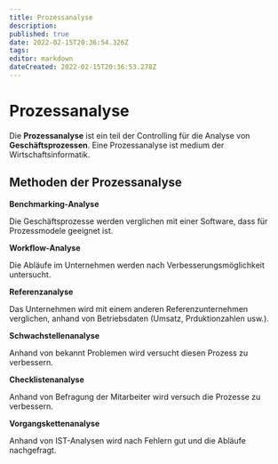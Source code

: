 ```yaml
---
title: Prozessanalyse
description: 
published: true
date: 2022-02-15T20:36:54.326Z
tags: 
editor: markdown
dateCreated: 2022-02-15T20:36:53.278Z
---
```


# Prozessanalyse

Die **Prozessanalyse** ist ein teil der Controlling für die Analyse von
**Geschäftsprozessen**. Eine Prozessanalyse ist medium der
Wirtschaftsinformatik.

## Methoden der Prozessanalyse

**Benchmarking-Analyse**

Die Geschäftsprozesse werden verglichen mit einer Software, dass für
Prozessmodele geeignet ist.

**Workflow-Analyse**

Die Abläufe im Unternehmen werden nach Verbesserungsmöglichkeit
untersucht.

**Referenzanalyse**

Das Unternehmen wird mit einem anderen Referenzunternehmen verglichen,
anhand von Betriebsdaten (Umsatz, Prduktionzahlen usw.).

**Schwachstellenanalyse**

Anhand von bekannt Problemen wird versucht diesen Prozess zu verbessern.

**Checklistenanalyse**

Anhand von Befragung der Mitarbeiter wird versuch die Prozesse zu
verbessern.

**Vorgangskettenanalyse**

Anhand von IST-Analysen wird nach Fehlern gut und die Abläufe
nachgefragt.